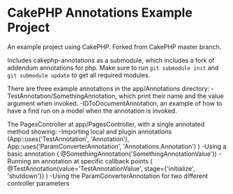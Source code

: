 CakePHP Annotations Example Project
===================================

An example project using CakePHP. Forked from CakePHP master branch.

Includes cakephp-annotations as a submodule, which includes a fork of 
addendum annotations for php. Make sure to run `git submodule init` and
`git submodule update` to get all required modules.

There are three example annotations in the app/Annotations directory:
-TestAnnotation/SomethingAnnotation, which print their name and the value argument when invoked.
-IDToDocumentAnnotation, an example of how to have a find run on a model when the annotation is invoked.

The PagesController at app/PagesController, with a single annotated method showing:
-Importing local and plugin annotations (App::uses('TestAnnotation', 'Annotation'), App::uses('ParamConverterAnnotation', 'Annotations.Annotation') )
-Using a basic annotation ( @SomethingAnnotation('SomethingAnnotationValue'))
-Running an annotation at specific callback points ( @TestAnnotation(value='TestAnnotationValue', stage={'initialize', 'shutdown'}) )
-Using the ParamConverterAnnotation for two different controller parameters